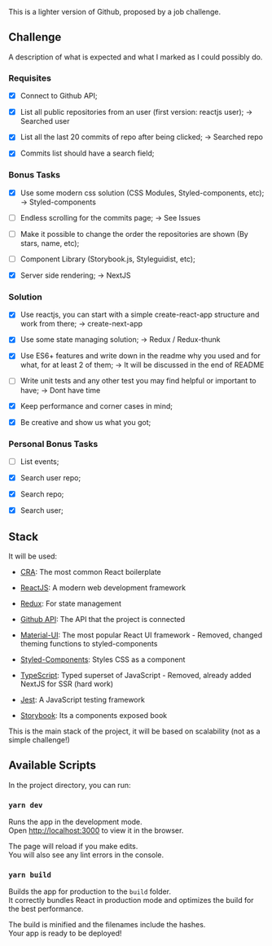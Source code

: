 This is a lighter version of Github, proposed by a job challenge.

## Challenge

A description of what is expected and what I marked as I could possibly do.

### Requisites

- [x] Connect to Github API;

- [x] List all public repositories from an user (first version: reactjs user); -> Searched user

- [x] List all the last 20 commits of repo after being clicked; -> Searched repo

- [x] Commits list should have a search field;

### Bonus Tasks

- [x] Use some modern css solution (CSS Modules, Styled-components, etc); -> Styled-components

- [ ] Endless scrolling for the commits page; -> See Issues

- [ ] Make it possible to change the order the repositories are shown (By stars, name, etc);

- [ ] Component Library (Storybook.js, Styleguidist, etc);

- [x] Server side rendering; -> NextJS

### Solution
- [x] Use reactjs, you can start with a simple create-react-app structure and work from there; -> create-next-app

- [x] Use some state managing solution; -> Redux / Redux-thunk

- [x] Use ES6+ features and write down in the readme why you used and for what, for at least 2 of them; -> It will be discussed in the end of README

- [ ] Write unit tests and any other test you may find helpful or important to have; -> Dont have time

- [X] Keep performance and corner cases in mind;

- [X] Be creative and show us what you got;

### Personal Bonus Tasks

- [ ] List events;

- [x] Search user repo;

- [x] Search repo;

- [x] Search user;

## Stack

It will be used:

- [CRA](https://github.com/facebook/create-react-app): The most common React boilerplate

- [ReactJS](https://reactjs.org/): A modern web development framework

- [Redux](https://redux.js.org/): For state management

- [Github API](https://developer.github.com/v3/): The API that the project is connected

- [Material-UI](https://material-ui.com/): The most popular React UI framework - Removed, changed theming functions to styled-components

- [Styled-Components](https://www.styled-components.com/): Styles CSS as a component

- [TypeScript](https://www.typescriptlang.org/): Typed superset of JavaScript - Removed, already added NextJS for SSR (hard work)

- [Jest](https://jestjs.io/): A JavaScript testing framework

- [Storybook](https://github.com/storybooks/storybook): Its a components exposed book

This is the main stack of the project, it will be based on scalability (not as a simple challenge!)

## Available Scripts

In the project directory, you can run:

### `yarn dev`

Runs the app in the development mode.<br>
Open [http://localhost:3000](http://localhost:3000) to view it in the browser.

The page will reload if you make edits.<br>
You will also see any lint errors in the console.

### `yarn build`

Builds the app for production to the `build` folder.<br>
It correctly bundles React in production mode and optimizes the build for the best performance.

The build is minified and the filenames include the hashes.<br>
Your app is ready to be deployed!
